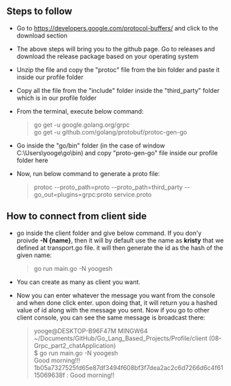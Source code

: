 ## Steps to follow

- Go to https://developers.google.com/protocol-buffers/ and click to the download section
- The above steps will bring you to the github page. Go to releases and download the release package based on your operating system
- Unzip the file and copy the "protoc" file from the bin folder and paste it inside our profile folder
- Copy all the file from the "include" folder inside the "third_party" folder which is in our profile folder
- From the terminal, execute below command: </br>

    > go get -u google.golang.org/grpc </br>
    > go get -u github.com/golang/protobuf/protoc-gen-go </br>

- Go inside the "go/bin" folder (in the case of window C:\Users\yooge\go\bin) and copy "proto-gen-go" file inside our profile folder here
- Now, run below command to generate a proto file: </br>
    > protoc --proto_path=proto --proto_path=third_party --go_out=plugins=grpc:proto service.proto

## How to connect from client side

 - go inside the client folder and give below command. If you don'y proivde <strong>-N {name}</strong>, then it will by default use the name as <strong>kristy</strong> that we defined at transport.go file. it will then generate the id as the hash of the given name:

    > go run main.go -N yoogesh

- You can create as many as client you want.
 - Now you can enter whatever the message you want from the console and when done click enter. upon doing that, it will return you a hashed value of id along with the message you sent. Now if you go to other client console, you can see the same message is broadcast there:
 
    > yooge@DESKTOP-B96F47M MINGW64 ~/Documents/GitHub/Go_Lang_Based_Projects/Profile/client (08-Grpc_part2_chatApplication) </br>
    > $ go run main.go -N yoogesh </br>
    > Good morning!!! </br>
    > 1b05a7327525fd65e87df3494f608bf3f7dea2ac2c6d7266d6c4f6115069638f : Good morning!! </br>





